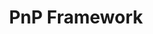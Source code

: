 ---
title: "PnP Framework"
description: "A .NET library targeting Microsoft 365 containing the PnP Provisioning engine and a ton of other useful extensions."
image: "images/sdks-background-pnp-framework.webp"
externalLink: "https://pnp.github.io/pnpframework/"
---